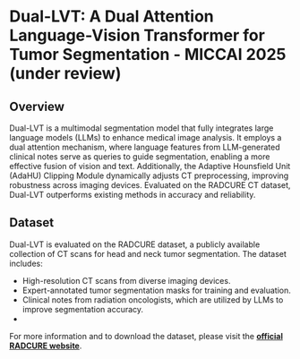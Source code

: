 # Dual-LVT: A Dual Attention Language-Vision Transformer for Tumor Segmentation - MICCAI 2025 (under review)

## Overview
Dual-LVT is a multimodal segmentation model that fully integrates large language models (LLMs) to enhance medical image analysis. It employs a dual attention mechanism, where language features from LLM-generated clinical notes serve as queries to guide segmentation, enabling a more effective fusion of vision and text. Additionally, the Adaptive Hounsfield Unit (AdaHU) Clipping Module dynamically adjusts CT preprocessing, improving robustness across imaging devices. Evaluated on the RADCURE CT dataset, Dual-LVT outperforms existing methods in accuracy and reliability.

## Dataset
Dual-LVT is evaluated on the RADCURE dataset, a publicly available collection of CT scans for head and neck tumor segmentation. The dataset includes:
- High-resolution CT scans from diverse imaging devices.
- Expert-annotated tumor segmentation masks for training and evaluation.
- Clinical notes from radiation oncologists, which are utilized by LLMs to improve segmentation accuracy.
- 
For more information and to download the dataset, please visit the **[official RADCURE website](https://www.cancerimagingarchive.net/collection/radcure/)**.
